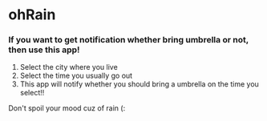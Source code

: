 # ohRain
### If you want to get notification whether bring umbrella or not, then use this app!

1. Select the city where you live
2. Select the time you usually go out
3. This app will notify whether you should bring a umbrella on the time you select!!

Don't spoil your mood cuz of rain (:
